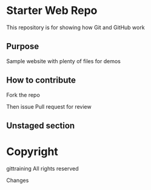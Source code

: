 # Starter Web Repo

This repository is for showing how Git and GitHub work

## Purpose

Sample website with plenty of files for demos

## How to contribute

Fork the repo

Then issue Pull request for review

## Unstaged section

# Copyright

gittraining
All rights reserved

Changes
